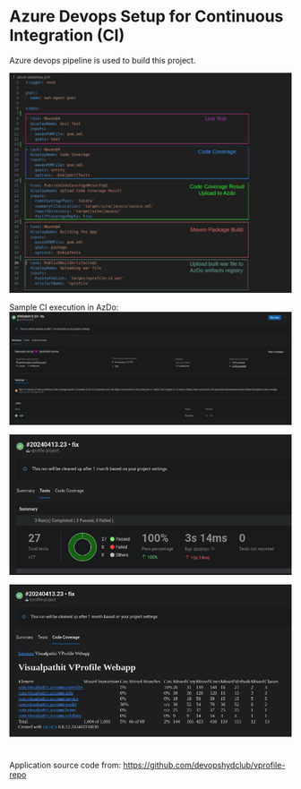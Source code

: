 # Azure Devops Setup for Continuous Integration (CI)
Azure devops pipeline is used to build this project.

![AzDo pipeline file screenshot](doc-images/azdo-pipeline-explain.png)

Sample CI execution in AzDo:
![Sample AzDo CI Pipeline execution](doc-images/sample-ci-execution-in-azdo.png)

![Test Result](doc-images/test-result.png)

![Code Coverage Result](doc-images/code-coverage.png)


#
Application source code from: https://github.com/devopshydclub/vprofile-repo